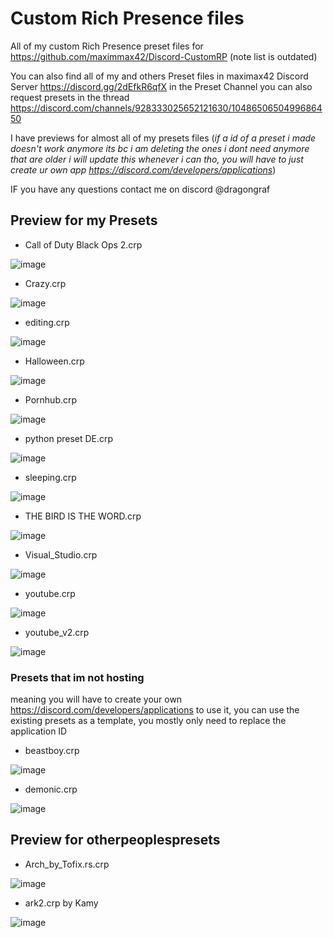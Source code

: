 # Custom Rich Presence files
All of my custom Rich Presence preset files for https://github.com/maximmax42/Discord-CustomRP 
(note list is outdated)

You can also find all of my and others Preset files in maximax42 Discord Server https://discord.gg/2dEfkR6qfX in the Preset Channel
you can also request presets in the thread https://discord.com/channels/928333025652121630/1048650650499686450

I have previews for almost all of my presets files
(*if a id of a preset i made doesn't work anymore its bc i am deleting the ones i dont need anymore that are older i will update this whenever i can tho, you will have to just create ur own app https://discord.com/developers/applications*)

IF you have any questions contact me on discord @dragongraf







## Preview for my Presets

* Call of Duty Black Ops 2.crp

![image](https://github.com/user-attachments/assets/475b37e6-afb8-4136-8554-1efa79cc4a94)

* Crazy.crp

![image](https://github.com/user-attachments/assets/294f0d8e-26e9-4bd1-a13a-c98ecc00d6eb)

* editing.crp

![image](https://github.com/user-attachments/assets/cd7e3b55-8995-4dc5-93fa-b7e4483a236f)

* Halloween.crp

![image](https://github.com/user-attachments/assets/4e4319b1-ab8b-4fd3-8715-f84c73adc728)

* Pornhub.crp

![image](https://github.com/user-attachments/assets/70941a33-216b-40d1-8dfc-8b5d1f601664)

* python preset DE.crp

![image](https://github.com/user-attachments/assets/9bd86105-3845-4c33-9560-e4d3e0fde82f)

* sleeping.crp

![image](https://github.com/user-attachments/assets/6ff32da9-d461-44ff-8bf4-d327e0b67d99)

* THE BIRD IS THE WORD.crp

![image](https://github.com/user-attachments/assets/1352c01d-ef5e-4832-ac37-8e8604649435)

* Visual_Studio.crp

![image](https://github.com/user-attachments/assets/32aadf52-b6f2-466e-ba89-b6363da393f7)

* youtube.crp

![image](https://github.com/user-attachments/assets/37ef13fb-2f44-4a46-ad3f-8915d3a25531)

* youtube_v2.crp

![image](https://github.com/user-attachments/assets/b6a98879-2ef6-4314-983f-967a44a21715)

### Presets that im not hosting
meaning you will have to create your own https://discord.com/developers/applications to use it, you can use the existing presets as a template, you mostly only need to replace the application ID

* beastboy.crp

![image](https://github.com/user-attachments/assets/7a0d66f3-eec4-4beb-8f79-572f294ff61c)

* demonic.crp

![image](https://github.com/user-attachments/assets/c518e7e0-0bb8-41f7-85ed-2d0d3789dbc0)

## Preview for otherpeoplespresets

* Arch_by_Tofix.rs.crp

![image](https://user-images.githubusercontent.com/65346683/230789414-4d55691b-f89c-469e-93b4-58e6e541ce26.png)

* ark2.crp by Kamy

![image](https://github.com/dragonGRaf1312/mycustomrichpresence/assets/65346683/c6ee856e-a568-4354-a6cb-d4e484cb70a7)

